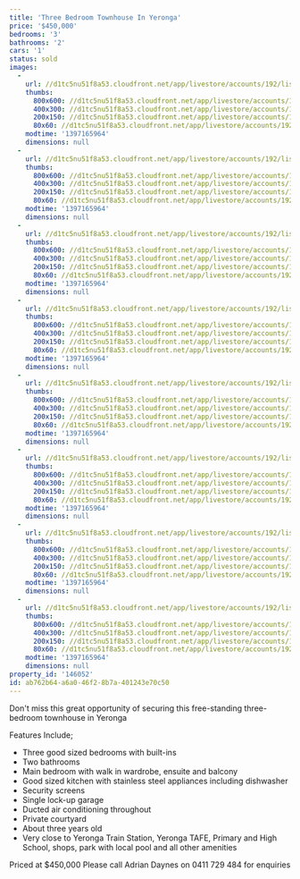```yaml
---
title: 'Three Bedroom Townhouse In Yeronga'
price: '$450,000'
bedrooms: '3'
bathrooms: '2'
cars: '1'
status: sold
images:
  -
    url: //d1tc5nu51f8a53.cloudfront.net/app/livestore/accounts/192/listings/98142/images/104633513-1_4545280677_20140411033159.jpg
    thumbs:
      800x600: //d1tc5nu51f8a53.cloudfront.net/app/livestore/accounts/192/listings/98142/images/104633513-1_4545280677_20140411033159_800x600.jpg
      400x300: //d1tc5nu51f8a53.cloudfront.net/app/livestore/accounts/192/listings/98142/images/104633513-1_4545280677_20140411033159_400x300.jpg
      200x150: //d1tc5nu51f8a53.cloudfront.net/app/livestore/accounts/192/listings/98142/images/104633513-1_4545280677_20140411033159_200x150.jpg
      80x60: //d1tc5nu51f8a53.cloudfront.net/app/livestore/accounts/192/listings/98142/images/104633513-1_4545280677_20140411033159_80x60.jpg
    modtime: '1397165964'
    dimensions: null
  -
    url: //d1tc5nu51f8a53.cloudfront.net/app/livestore/accounts/192/listings/98142/images/104633513-2_1684297714_20140411033200.jpg
    thumbs:
      800x600: //d1tc5nu51f8a53.cloudfront.net/app/livestore/accounts/192/listings/98142/images/104633513-2_1684297714_20140411033200_800x600.jpg
      400x300: //d1tc5nu51f8a53.cloudfront.net/app/livestore/accounts/192/listings/98142/images/104633513-2_1684297714_20140411033200_400x300.jpg
      200x150: //d1tc5nu51f8a53.cloudfront.net/app/livestore/accounts/192/listings/98142/images/104633513-2_1684297714_20140411033200_200x150.jpg
      80x60: //d1tc5nu51f8a53.cloudfront.net/app/livestore/accounts/192/listings/98142/images/104633513-2_1684297714_20140411033200_80x60.jpg
    modtime: '1397165964'
    dimensions: null
  -
    url: //d1tc5nu51f8a53.cloudfront.net/app/livestore/accounts/192/listings/98142/images/104633513-3_452448520_20140411033204.jpg
    thumbs:
      800x600: //d1tc5nu51f8a53.cloudfront.net/app/livestore/accounts/192/listings/98142/images/104633513-3_452448520_20140411033204_800x600.jpg
      400x300: //d1tc5nu51f8a53.cloudfront.net/app/livestore/accounts/192/listings/98142/images/104633513-3_452448520_20140411033204_400x300.jpg
      200x150: //d1tc5nu51f8a53.cloudfront.net/app/livestore/accounts/192/listings/98142/images/104633513-3_452448520_20140411033204_200x150.jpg
      80x60: //d1tc5nu51f8a53.cloudfront.net/app/livestore/accounts/192/listings/98142/images/104633513-3_452448520_20140411033204_80x60.jpg
    modtime: '1397165964'
    dimensions: null
  -
    url: //d1tc5nu51f8a53.cloudfront.net/app/livestore/accounts/192/listings/98142/images/104633513-4_8323586341_20140411033205.jpg
    thumbs:
      800x600: //d1tc5nu51f8a53.cloudfront.net/app/livestore/accounts/192/listings/98142/images/104633513-4_8323586341_20140411033205_800x600.jpg
      400x300: //d1tc5nu51f8a53.cloudfront.net/app/livestore/accounts/192/listings/98142/images/104633513-4_8323586341_20140411033205_400x300.jpg
      200x150: //d1tc5nu51f8a53.cloudfront.net/app/livestore/accounts/192/listings/98142/images/104633513-4_8323586341_20140411033205_200x150.jpg
      80x60: //d1tc5nu51f8a53.cloudfront.net/app/livestore/accounts/192/listings/98142/images/104633513-4_8323586341_20140411033205_80x60.jpg
    modtime: '1397165964'
    dimensions: null
  -
    url: //d1tc5nu51f8a53.cloudfront.net/app/livestore/accounts/192/listings/98142/images/104633513-5_3595809252_20140411033203.jpg
    thumbs:
      800x600: //d1tc5nu51f8a53.cloudfront.net/app/livestore/accounts/192/listings/98142/images/104633513-5_3595809252_20140411033203_800x600.jpg
      400x300: //d1tc5nu51f8a53.cloudfront.net/app/livestore/accounts/192/listings/98142/images/104633513-5_3595809252_20140411033203_400x300.jpg
      200x150: //d1tc5nu51f8a53.cloudfront.net/app/livestore/accounts/192/listings/98142/images/104633513-5_3595809252_20140411033203_200x150.jpg
      80x60: //d1tc5nu51f8a53.cloudfront.net/app/livestore/accounts/192/listings/98142/images/104633513-5_3595809252_20140411033203_80x60.jpg
    modtime: '1397165964'
    dimensions: null
  -
    url: //d1tc5nu51f8a53.cloudfront.net/app/livestore/accounts/192/listings/98142/images/104633513-6_4508140995_20140411033203.jpg
    thumbs:
      800x600: //d1tc5nu51f8a53.cloudfront.net/app/livestore/accounts/192/listings/98142/images/104633513-6_4508140995_20140411033203_800x600.jpg
      400x300: //d1tc5nu51f8a53.cloudfront.net/app/livestore/accounts/192/listings/98142/images/104633513-6_4508140995_20140411033203_400x300.jpg
      200x150: //d1tc5nu51f8a53.cloudfront.net/app/livestore/accounts/192/listings/98142/images/104633513-6_4508140995_20140411033203_200x150.jpg
      80x60: //d1tc5nu51f8a53.cloudfront.net/app/livestore/accounts/192/listings/98142/images/104633513-6_4508140995_20140411033203_80x60.jpg
    modtime: '1397165964'
    dimensions: null
  -
    url: //d1tc5nu51f8a53.cloudfront.net/app/livestore/accounts/192/listings/98142/images/104633513-7_4877309268_20140411033204.jpg
    thumbs:
      800x600: //d1tc5nu51f8a53.cloudfront.net/app/livestore/accounts/192/listings/98142/images/104633513-7_4877309268_20140411033204_800x600.jpg
      400x300: //d1tc5nu51f8a53.cloudfront.net/app/livestore/accounts/192/listings/98142/images/104633513-7_4877309268_20140411033204_400x300.jpg
      200x150: //d1tc5nu51f8a53.cloudfront.net/app/livestore/accounts/192/listings/98142/images/104633513-7_4877309268_20140411033204_200x150.jpg
      80x60: //d1tc5nu51f8a53.cloudfront.net/app/livestore/accounts/192/listings/98142/images/104633513-7_4877309268_20140411033204_80x60.jpg
    modtime: '1397165964'
    dimensions: null
  -
    url: //d1tc5nu51f8a53.cloudfront.net/app/livestore/accounts/192/listings/98142/images/104633513-8_4126945515_20140411033210.jpg
    thumbs:
      800x600: //d1tc5nu51f8a53.cloudfront.net/app/livestore/accounts/192/listings/98142/images/104633513-8_4126945515_20140411033210_800x600.jpg
      400x300: //d1tc5nu51f8a53.cloudfront.net/app/livestore/accounts/192/listings/98142/images/104633513-8_4126945515_20140411033210_400x300.jpg
      200x150: //d1tc5nu51f8a53.cloudfront.net/app/livestore/accounts/192/listings/98142/images/104633513-8_4126945515_20140411033210_200x150.jpg
      80x60: //d1tc5nu51f8a53.cloudfront.net/app/livestore/accounts/192/listings/98142/images/104633513-8_4126945515_20140411033210_80x60.jpg
    modtime: '1397165964'
    dimensions: null
property_id: '146052'
id: ab762b64-a6a0-46f2-8b7a-401243e70c50
---
```

Don't miss this great opportunity of securing this free-standing three-bedroom townhouse in Yeronga

Features Include;

- Three good sized bedrooms with built-ins
- Two bathrooms
- Main bedroom with walk in wardrobe, ensuite and balcony
- Good sized kitchen with stainless steel appliances including dishwasher
- Security screens
- Single lock-up garage
- Ducted air conditioning throughout
- Private courtyard
- About three years old
- Very close to Yeronga Train Station, Yeronga TAFE, Primary and High School, shops, park with local pool and all other amenities

Priced at $450,000
Please call Adrian Daynes on 0411 729 484 for enquiries